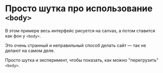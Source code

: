 # Просто шутка про использование `<body>`

В этом примере весь интерфейс рисуется на canvas, а потом ставится как фон у `<body>`.  

Это очень странный и неправильный способ делать сайт — так не делают на самом деле.  

Просто шутка и эксперимент, чтобы показать, как можно "перегрузить" `<body>`.
